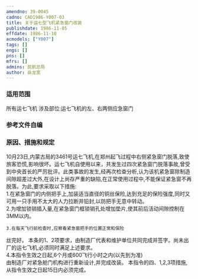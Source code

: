 ```yaml
---
amendno: 39-0045  
cadno: CAD1986-Y007-03  
title: 关于运七型飞机紧急窗门改装  
publishdate: 1986-11-05  
effdate: 1986-11-10  
acmodels: ["Y007"]  
tags: []  
engs: []  
pns: []  
mfrs: []  
admins: 民航总局  
author: 岳龙宽  
---
```

  
### 适用范围  
所有运七飞机
涉及部位:运七飞机的左、右两侧应急窗门  
  
<!--more-->  
### 参考文件自编  
  
### 原因、措施和规定  
 10月23日,内蒙古局的3461号运七飞机,在郑州起飞过程中右侧紧急窗门脱落,致使旅客恐慌,影响很坏。运七飞机自使用以来，共发生过四次紧急窗门脱落事故,曾受到中央首长的严厉批评。此类事故的发生,经再次检查分析,认为该机紧急窗除制造间隙超差过大外,在设计上尚存严重的缺陷,在正常使用过程中,不能保证紧急窗不再脱落。为此,要求采取以下措施:  
    1.在紧急窗门的内侧把手上,加装适当直径的铜丝保险,达到充足的保险强度,同时又可用一只手用不太大的人力拉断并铅封,以防把手无意中转动。  
    2.为增加锁销插入量,在紧急窗门框锁销孔处增加垫片,使其前后活动间隙控制在3MM以内。  
  
    3.在每天飞行前检查时,应察看紧急窗把手的位置正常和保险  
  
丝完好。     本条的1、2项要求，由制造厂代表和维护单位共同完成并签字。尚未出厂的运七飞机,必须同时满足上述要求。  
    4.本指令生效之日起,6个月或600飞行小时之内(以先到为准)  
由制造厂对紧急舱门机构进行重新设计,并完成改装。     本指令的四、1,2,3项措施,从指令生效之日起15日内必须完成。  
